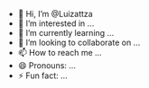 - 👋 Hi, I’m @Luizattza
- 👀 I’m interested in ...
- 🌱 I’m currently learning ...
- 💞️ I’m looking to collaborate on ...
- 📫 How to reach me ...
- 😄 Pronouns: ...
- ⚡ Fun fact: ...

<!---
Luizattza/Luizattza is a ✨ special ✨ repository because its `README.md` (this file) appears on your GitHub profile.
You can click the Preview link to take a look at your changes.
--->
